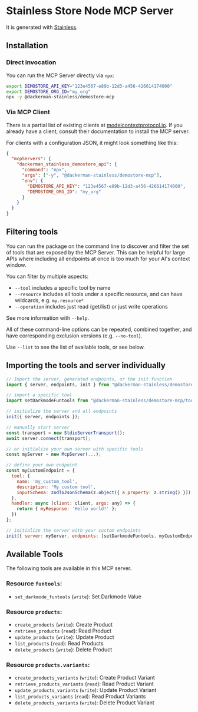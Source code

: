 # Stainless Store Node MCP Server

It is generated with [Stainless](https://www.stainless.com/).

## Installation

### Direct invocation

You can run the MCP Server directly via `npx`:

```sh
export DEMOSTORE_API_KEY="123e4567-e89b-12d3-a456-426614174000"
export DEMOSTORE_ORG_ID="my_org"
npx -y @dackerman-stainless/demostore-mcp
```

### Via MCP Client

There is a partial list of existing clients at [modelcontextprotocol.io](https://modelcontextprotocol.io/clients). If you already
have a client, consult their documentation to install the MCP server.

For clients with a configuration JSON, it might look something like this:

```json
{
  "mcpServers": {
    "dackerman_stainless_demostore_api": {
      "command": "npx",
      "args": ["-y", "@dackerman-stainless/demostore-mcp"],
      "env": {
        "DEMOSTORE_API_KEY": "123e4567-e89b-12d3-a456-426614174000",
        "DEMOSTORE_ORG_ID": "my_org"
      }
    }
  }
}
```

## Filtering tools

You can run the package on the command line to discover and filter the set of tools that are exposed by the
MCP Server. This can be helpful for large APIs where including all endpoints at once is too much for your AI's
context window.

You can filter by multiple aspects:

- `--tool` includes a specific tool by name
- `--resource` includes all tools under a specific resource, and can have wildcards, e.g. `my.resource*`
- `--operation` includes just read (get/list) or just write operations

See more information with `--help`.

All of these command-line options can be repeated, combined together, and have corresponding exclusion versions (e.g. `--no-tool`).

Use `--list` to see the list of available tools, or see below.

## Importing the tools and server individually

```js
// Import the server, generated endpoints, or the init function
import { server, endpoints, init } from "@dackerman-stainless/demostore-mcp/server";

// import a specific tool
import setDarkmodeFuntools from "@dackerman-stainless/demostore-mcp/tools/funtools/set-darkmode-funtools";

// initialize the server and all endpoints
init({ server, endpoints });

// manually start server
const transport = new StdioServerTransport();
await server.connect(transport);

// or initialize your own server with specific tools
const myServer = new McpServer(...);

// define your own endpoint
const myCustomEndpoint = {
  tool: {
    name: 'my_custom_tool',
    description: 'My custom tool',
    inputSchema: zodToJsonSchema(z.object({ a_property: z.string() })),
  },
  handler: async (client: client, args: any) => {
    return { myResponse: 'Hello world!' };
  })
};

// initialize the server with your custom endpoints
init({ server: myServer, endpoints: [setDarkmodeFuntools, myCustomEndpoint] });
```

## Available Tools

The following tools are available in this MCP server.

### Resource `funtools`:

- `set_darkmode_funtools` (`write`): Set Darkmode Value

### Resource `products`:

- `create_products` (`write`): Create Product
- `retrieve_products` (`read`): Read Product
- `update_products` (`write`): Update Product
- `list_products` (`read`): Read Products
- `delete_products` (`write`): Delete Product

### Resource `products.variants`:

- `create_products_variants` (`write`): Create Product Variant
- `retrieve_products_variants` (`read`): Read Product Variant
- `update_products_variants` (`write`): Update Product Variant
- `list_products_variants` (`read`): Read Product Variants
- `delete_products_variants` (`write`): Delete Product Variant
